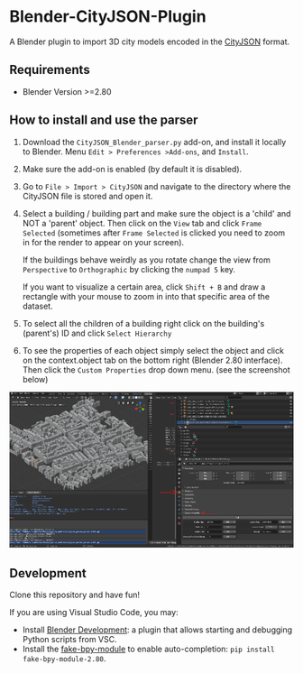 # Blender-CityJSON-Plugin

A Blender plugin to import 3D city models encoded in the [CityJSON](http://cityjson.org) format.

## Requirements

- Blender Version >=2.80


## How to install and use the parser

1. Download the `CityJSON_Blender_parser.py` add-on, and install it locally to Blender. Menu `Edit > Preferences >Add-ons`, and `Install`. 

2. Make sure the add-on is enabled (by default it is disabled).

3. Go to `File > Import > CityJSON` and navigate to the directory where the CityJSON file is stored and open it.

4. Select a building / building part and make sure the object is a 'child' and NOT a 'parent' object. Then click on the `View` tab and click `Frame Selected` (sometimes after `Frame Selected` is clicked you need to zoom in for the render to appear on your screen). 

    If the buildings behave weirdly as you rotate change the view from `Perspective` to `Orthographic` by clicking  the `numpad 5` key.

    If you want to visualize a certain area, click `Shift + B` and draw a rectangle with your mouse to zoom in into that specific area of the dataset.


5. To select all the children of a building right click on the building's (parent's) ID and click `Select Hierarchy`

6. To see the properties of each object simply select the object and click on the context.object tab on the bottom right (Blender 2.80 interface). Then click the `Custom Properties` drop down menu. (see the screenshot below)

![](attributes.png)


## Development

Clone this repository and have fun!

If you are using Visual Studio Code, you may:

- Install [Blender Development](jacqueslucke.blender-development
): a plugin that allows starting and debugging Python scripts from VSC.
- Install the [fake-bpy-module](https://github.com/nutti/fake-bpy-module) to enable auto-completion: `pip install fake-bpy-module-2.80`.
